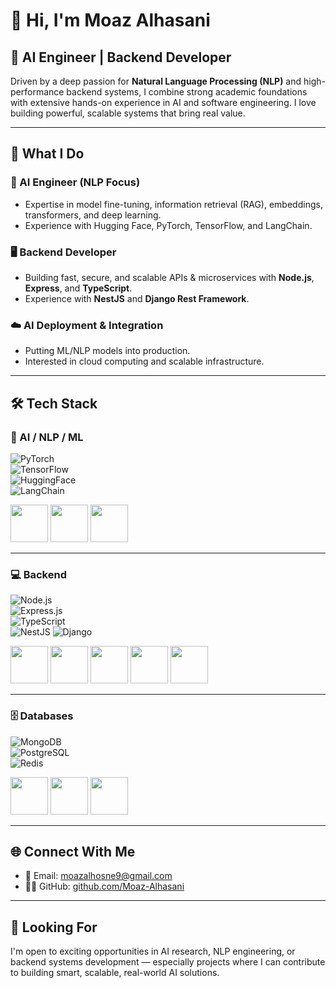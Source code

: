 # 👋 Hi, I'm Moaz Alhasani  
## 🚀 AI Engineer | Backend Developer  

Driven by a deep passion for **Natural Language Processing (NLP)** and high-performance backend systems, I combine strong academic foundations with extensive hands-on experience in AI and software engineering. I love building powerful, scalable systems that bring real value.

---

## 💼 What I Do  

### 🧠 AI Engineer (NLP Focus)  
- Expertise in model fine-tuning, information retrieval (RAG), embeddings, transformers, and deep learning.  
- Experience with Hugging Face, PyTorch, TensorFlow, and LangChain.  

### 🖥️ Backend Developer  
- Building fast, secure, and scalable APIs & microservices with **Node.js**, **Express**, and **TypeScript**.  
- Experience with **NestJS** and **Django Rest Framework**.  

### ☁️ AI Deployment & Integration  
- Putting ML/NLP models into production.  
- Interested in cloud computing and scalable infrastructure.  

---

## 🛠️ Tech Stack  

### 🤖 AI / NLP / ML  
![PyTorch](https://img.shields.io/badge/PyTorch-EE4C2C?logo=pytorch&logoColor=white)  
![TensorFlow](https://img.shields.io/badge/TensorFlow-FF6F00?logo=tensorflow&logoColor=white)  
![HuggingFace](https://img.shields.io/badge/HuggingFace-FFD21E?logo=huggingface&logoColor=black)  
![LangChain](https://img.shields.io/badge/LangChain-2E77BC?logo=chainlink&logoColor=white)  

<p align="left">
  <img src="https://cdn.jsdelivr.net/gh/devicons/devicon/icons/pytorch/pytorch-original.svg" width="60"/>
  <img src="https://cdn.jsdelivr.net/gh/devicons/devicon/icons/tensorflow/tensorflow-original.svg" width="60"/>
  <img src="https://cdn.jsdelivr.net/gh/devicons/devicon/icons/python/python-original.svg" width="60"/>
</p>

---

### 💻 Backend  
![Node.js](https://img.shields.io/badge/Node.js-339933?logo=node.js&logoColor=white)  
![Express.js](https://img.shields.io/badge/Express.js-000000?logo=express&logoColor=white)  
![TypeScript](https://img.shields.io/badge/TypeScript-3178C6?logo=typescript&logoColor=white)  
![NestJS](https://img.shields.io/badge/NestJS-E0234E?style=for-the-badge&logo=nestjs&logoColor=white)
![Django](https://img.shields.io/badge/Django-092E20?logo=django&logoColor=white)  

<p align="left">
  <img src="https://cdn.jsdelivr.net/gh/devicons/devicon/icons/nodejs/nodejs-original.svg" width="60"/>
  <img src="https://cdn.jsdelivr.net/gh/devicons/devicon/icons/express/express-original.svg" width="60"/>
  <img src="https://cdn.jsdelivr.net/gh/devicons/devicon/icons/typescript/typescript-original.svg" width="60"/>
  <img src="https://cdn.simpleicons.org/nestjs/E0234E" width="60" />
  <img src="https://cdn.jsdelivr.net/gh/devicons/devicon/icons/django/django-plain.svg" width="60"/>
</p>

---

### 🗄️ Databases  
![MongoDB](https://img.shields.io/badge/MongoDB-47A248?logo=mongodb&logoColor=white)  
![PostgreSQL](https://img.shields.io/badge/PostgreSQL-336791?logo=postgresql&logoColor=white)  
![Redis](https://img.shields.io/badge/Redis-DC382D?logo=redis&logoColor=white)  

<p align="left">
  <img src="https://cdn.jsdelivr.net/gh/devicons/devicon/icons/mongodb/mongodb-original.svg" width="60"/>
  <img src="https://cdn.jsdelivr.net/gh/devicons/devicon/icons/postgresql/postgresql-original.svg" width="60"/>
  <img src="https://cdn.jsdelivr.net/gh/devicons/devicon/icons/redis/redis-original.svg" width="60"/>
</p>


---

## 🌐 Connect With Me  

- 📧 Email: [moazalhosne9@gmail.com](mailto:moazalhosne9@gmail.com)  
- 🧑‍💻 GitHub: [github.com/Moaz-Alhasani](https://github.com/Moaz-Alhasani)  

---

## 🔭 Looking For  

I'm open to exciting opportunities in AI research, NLP engineering, or backend systems development — especially projects where I can contribute to building smart, scalable, real-world AI solutions.
